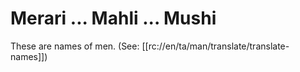 # Merari ... Mahli ... Mushi

These are names of men. (See: [[rc://en/ta/man/translate/translate-names]])

